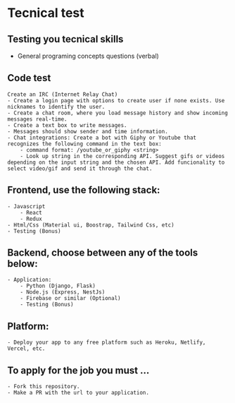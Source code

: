 # Tecnical test

## Testing you tecnical skills
* General programing concepts questions (verbal)

## Code test
    Create an IRC (Internet Relay Chat) 
    - Create a login page with options to create user if none exists. Use nicknames to identify the user.
    - Create a chat room, where you load message history and show incoming messages real-time.
    - Create a text box to write messages.
    - Messages should show sender and time information. 
    - Chat integrations: Create a bot with Giphy or Youtube that recognizes the following command in the text box: 
        - command format: /youtube_or_giphy <string> 
        - Look up string in the corresponding API. Suggest gifs or videos depending on the input string and the chosen API. Add funcionality to select video/gif and send it through the chat.

## Frontend, use the following stack:
    - Javascript
        - React
        - Redux
    - Html/Css (Material ui, Boostrap, Tailwind Css, etc)
    - Testing (Bonus)

## Backend, choose between any of the tools below:
    - Application:
        - Python (Django, Flask)
        - Node.js (Express, NestJs)
        - Firebase or similar (Optional)
        - Testing (Bonus)

## Platform:
    - Deploy your app to any free platform such as Heroku, Netlify, Vercel, etc.

## To apply for the job you must ...
    - Fork this repository. 
    - Make a PR with the url to your application.
